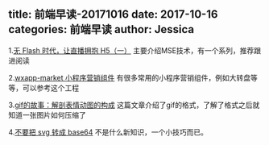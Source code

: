 title: 前端早读-20171016
date: 2017-10-16
categories: 前端早读
author: Jessica
---

1.[无 Flash 时代，让直播拥抱 H5（一）](https://www.villainhr.com/page/2017/10/08/%E6%97%A0%20Flash%20%E6%97%B6%E4%BB%A3%EF%BC%8C%E8%AE%A9%E7%9B%B4%E6%92%AD%E6%8B%A5%E6%8A%B1%20H5%EF%BC%88%E4%B8%80%EF%BC%89)
主要介绍MSE技术，有一个系列，推荐跟进阅读

2.[wxapp-market 小程序营销组件](https://aotu.io/notes/2017/09/28/wxapp-market/)
有很多常用的小程序营销组件，例如大转盘等等，可以参考这个工程

3.[gif的故事：解剖表情动图的构成](http://www.alloyteam.com/2017/09/13121/)
这篇文章介绍了gif的格式，了解了格式之后就知道一张图片如何压缩了

4.[不要把 svg 转成 base64](https://www.qianduan.net/dont-svg-base64/)
不是什么新知识，一个小技巧而已。
